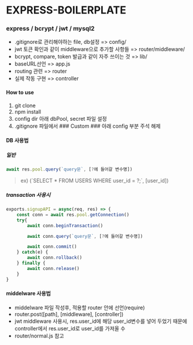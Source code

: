 # EXPRESS-BOILERPLATE

### express / bcrypt / jwt / mysql2

* .gitignore로 관리해야하는 file, db설정 => config/
* jwt 토큰 확인과 같이 middleware으로 추가할 사항들 => router/middleware/
* bcrypt, compare, token 발급과 같이 자주 쓰이는 것 => lib/
* baseURL선언 => app.js
* routing 관련 => router
* 실제 작동 구현 => controller

#### How to use
1. git clone
2. npm install
3. config dir 아래 dbPool, secret 파일 설정
4. .gitignore 파일에서 ### Custom ### 아래 config 부분 주석 해제

#### DB 사용법
##### 일반
``` js
await res.pool.query(`query문`, [?에 들어갈 변수명])
```
> ex) (\`SELECT * FROM USERS WHERE user_id = ?;`, [user_id])

##### transaction 사용시
``` js
exports.signupAPI = async(req, res) => {
    const conn = await res.pool.getConnection()
    try{
        await conn.beginTransaction()

        await conn.query(`query문`, [?에 들어갈 변수명])

        await conn.commit()
    } catch(e) {
        await conn.rollback()
    } finally {
        await conn.release()
    }
}
```

#### middelware 사용법

* middelware 파일 작성후, 적용할 router 안에 선언(require)
* router.post([path], [middleware], [controller])
* jwt middleware 사용시, res.user_id에 해당 user_id변수를 넣어 두었기 때문에 controller에서 res.user_id로 user_id를 가져올 수 
* router/normal.js 참고
